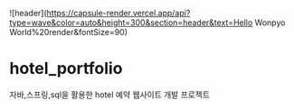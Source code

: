 ![header](https://capsule-render.vercel.app/api?type=wave&color=auto&height=300&section=header&text=Hello Wonpyo World%20render&fontSize=90)
# hotel_portfolio
자바,스프링,sql을 활용한 hotel 예약 웹사이트 개발 프로젝트 


